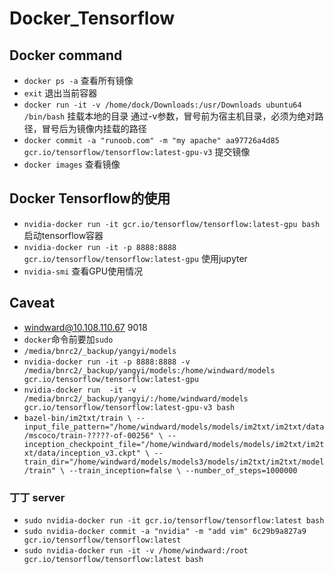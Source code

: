 # Docker_Tensorflow
## Docker command
* `docker ps -a` 查看所有镜像
* `exit` 退出当前容器
* `docker run -it -v /home/dock/Downloads:/usr/Downloads ubuntu64 /bin/bash` 挂载本地的目录 通过-v参数，冒号前为宿主机目录，必须为绝对路径，冒号后为镜像内挂载的路径
* `docker commit -a "runoob.com" -m "my apache" aa97726a4d85  gcr.io/tensorflow/tensorflow:latest-gpu-v3` 提交镜像
* `docker images` 查看镜像


## Docker Tensorflow的使用
* `nvidia-docker run -it gcr.io/tensorflow/tensorflow:latest-gpu bash` 启动tensorflow容器
* `nvidia-docker run -it -p 8888:8888 gcr.io/tensorflow/tensorflow:latest-gpu` 使用jupyter
* `nvidia-smi` 查看GPU使用情况


## Caveat
* windward@10.108.110.67 9018
* `docker`命令前要加`sudo`
* `/media/bnrc2/_backup/yangyi/models`
* `nvidia-docker run -it -p 8888:8888 -v /media/bnrc2/_backup/yangyi/models:/home/windward/models gcr.io/tensorflow/tensorflow:latest-gpu`
* `nvidia-docker run  -it -v /media/bnrc2/_backup/yangyi/:/home/windward/models  gcr.io/tensorflow/tensorflow:latest-gpu-v3 bash`
* `bazel-bin/im2txt/train \
  --input_file_pattern="/home/windward/models/models/im2txt/im2txt/data/mscoco/train-?????-of-00256" \
  --inception_checkpoint_file="/home/windward/models/models/im2txt/im2txt/data/inception_v3.ckpt" \
  --train_dir="/home/windward/models/models3/models/im2txt/im2txt/model/train" \
  --train_inception=false \
  --number_of_steps=1000000`



### 丁丁 server
* `sudo nvidia-docker run -it gcr.io/tensorflow/tensorflow:latest bash`
* `sudo nvidia-docker commit -a "nvidia" -m "add vim" 6c29b9a827a9  gcr.io/tensorflow/tensorflow:latest`
* `sudo nvidia-docker run -it -v /home/windward:/root gcr.io/tensorflow/tensorflow:latest bash`
